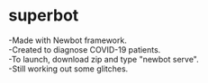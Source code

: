 # superbot


-Made with Newbot framework.  
-Created to diagnose COVID-19 patients.  
-To launch, download zip and type "newbot serve".  
-Still working out some glitches.  
